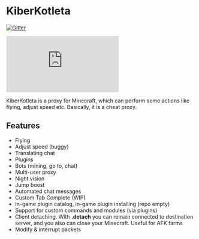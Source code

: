 # KiberKotleta
[![Gitter](https://badges.gitter.im/DarkCoder15_/KiberKotleta.svg)](https://gitter.im/DarkCoder15_/KiberKotleta?utm_source=badge&utm_medium=badge&utm_campaign=pr-badge)

![Matrix](https://img.shields.io/matrix/kiberkotleta:m.darkcoder15.tk)

KiberKotleta is a proxy for Minecraft, which can perform some actions like flying, adjust speed etc.
Basically, it is a cheat proxy.

## Features
+ Flying
+ Adjust speed (buggy)
+ Translating chat
+ Plugins
+ Bots (mining, go to, chat)
+ Multi-user proxy
+ Night vision
+ Jump boost
+ Automated chat messages
+ Custom Tab Complete (WIP)
+ In-game plugin catalog, in-game plugin installing (repo empty)
+ Support for custom commands and modules (via plugins)
+ Client detaching. With **.detach** you can remain connected to destination server, and you also can close your Minecraft. Useful for AFK farms
+ Modify & interrupt packets